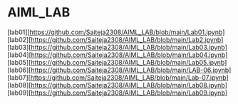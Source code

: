 # AIML_LAB
[lab01][https://github.com/Saiteja2308/AIML_LAB/blob/main/Lab01.ipynb]<br>
[lab02][https://github.com/Saiteja2308/AIML_LAB/blob/main/Lab2.ipynb]<br>
[lab03][https://github.com/Saiteja2308/AIML_LAB/blob/main/Lab03.ipynb]<br>
[lab04][https://github.com/Saiteja2308/AIML_LAB/blob/main/Lab04.ipynb]<br>
[lab05][https://github.com/Saiteja2308/AIML_LAB/blob/main/Lab05.ipynb]<br>
[lab06][https://github.com/Saiteja2308/AIML_LAB/blob/main/LAB-06.ipynb]<br>
[lab07][https://github.com/Saiteja2308/AIML_LAB/blob/main/Lab-07.ipynb]<br>
[lab08][https://github.com/Saiteja2308/AIML_LAB/blob/main/Lab08.ipynb]<br>
[lab09][https://github.com/Saiteja2308/AIML_LAB/blob/main/Lab09.ipynb]<br>
